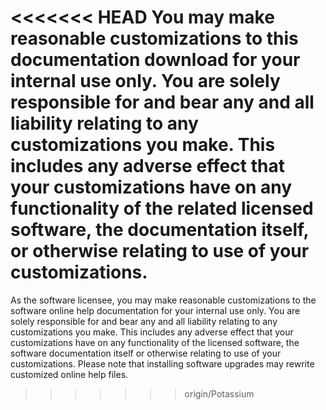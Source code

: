 <<<<<<< HEAD
You may make reasonable customizations to this documentation download for your internal use only. You are solely responsible for and bear any and all liability relating to any customizations you make. This includes any adverse effect that your customizations have on any functionality of the related licensed software, the documentation itself, or otherwise relating to use of your customizations.
=======
As the software licensee, you may make reasonable customizations to the software online help documentation for your internal use only. You are solely responsible for and bear any and all liability relating to any customizations you make. This includes any adverse effect that your customizations have on any functionality of the licensed software, the software documentation itself or otherwise relating to use of your customizations. Please note that installing software upgrades may rewrite customized online help files.
>>>>>>> origin/Potassium

